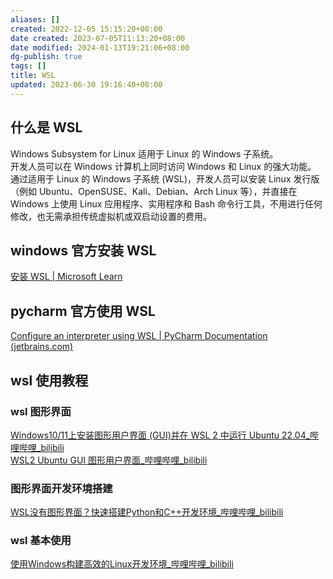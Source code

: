 ```yaml
---
aliases: []
created: 2022-12-05 15:15:20+08:00
date created: 2023-07-05T11:13:20+08:00
date modified: 2024-01-13T19:21:06+08:00
dg-publish: true
tags: []
title: WSL
updated: 2023-06-30 19:16:40+08:00
---
```


## 什么是 WSL
Windows Subsystem for Linux 适用于 Linux 的 Windows 子系统。  
开发人员可以在 Windows 计算机上同时访问 Windows 和 Linux 的强大功能。 通过适用于 Linux 的 Windows 子系统 (WSL)，开发人员可以安装 Linux 发行版（例如 Ubuntu、OpenSUSE、Kali、Debian、Arch Linux 等），并直接在 Windows 上使用 Linux 应用程序、实用程序和 Bash 命令行工具，不用进行任何修改，也无需承担传统虚拟机或双启动设置的费用。

## windows 官方安装 WSL
[安装 WSL \| Microsoft Learn](https://learn.microsoft.com/zh-cn/windows/wsl/install)

## pycharm 官方使用 WSL
[Configure an interpreter using WSL \| PyCharm Documentation (jetbrains.com)](https://www.jetbrains.com/help/pycharm/using-wsl-as-a-remote-interpreter.html)

## wsl 使用教程
### wsl 图形界面
[Windows10/11上安装图形用户界面 (GUI)并在 WSL 2 中运行 Ubuntu 22.04\_哔哩哔哩\_bilibili](https://www.bilibili.com/video/BV1AV4y1K7Xe/?spm_id_from=333.337.search-card.all.click&vd_source=20cb3e7c6ad3d64f0eb2d763ff005080)  
[WSL2 Ubuntu GUI 图形用户界面\_哔哩哔哩\_bilibili](https://www.bilibili.com/video/BV1LA411n7BK/?spm_id_from=333.337.search-card.all.click)
### 图形界面开发环境搭建
[WSL没有图形界面？快速搭建Python和C++开发环境\_哔哩哔哩\_bilibili](https://www.bilibili.com/video/BV1u44y1N78v/?spm_id_from=333.337.search-card.all.click)
### wsl 基本使用
[使用Windows构建高效的Linux开发环境\_哔哩哔哩\_bilibili](https://www.bilibili.com/video/BV1Du4y1q7YJ/?buvid=XY630CE669F34078F341989B1EE06E60B0127&is_story_h5=false&mid=g8UDjEqHIS5oCexxb9oAEQ%3D%3D&p=1&plat_id=116&share_from=ugc&share_medium=android&share_plat=android&share_session_id=f80f4845-05c0-4627-a93c-c4001dc78ba3&share_source=COPY&share_tag=s_i&timestamp=1692548494&unique_k=3ADudyz&up_id=15135791)
